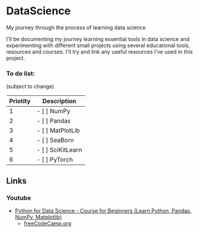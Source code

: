 # DataScience

My journey through the process of learning data science</br>

I'll be documenting my journey learning essential tools in data science and experimenting with different small projects using several educational tools, resources and courses. I'll try and link any useful resources I've used in this project.

### To do list:
(subject to change)

| Priotity | Description |
| --- | --- |
| 1 |  - [ ] NumPy |
| 2 |  - [ ] Pandas |
| 3 | - [ ] MatPlotLib |
| 4 | - [ ] SeaBorn |
| 5 | - [ ] SciKitLearn |
| 6 | - [ ] PyTorch |

## Links

### Youtube

* [Python for Data Science - Course for Beginners (Learn Python, Pandas, NumPy, Matplotlib)](https://www.youtube.com/watch?v=LHBE6Q9XlzI)
  * [freeCodeCamp.org](https://www.youtube.com/@freecodecamp)
